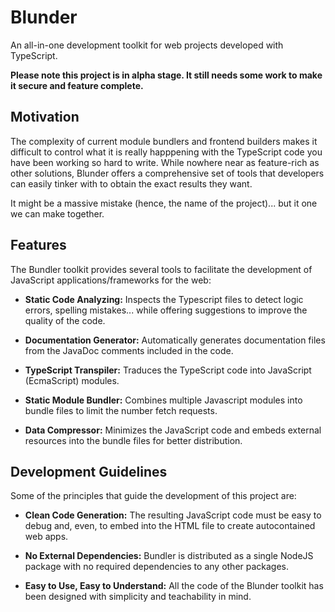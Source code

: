 # Blunder
An all-in-one development toolkit for web projects developed with TypeScript.

__Please note this project is in alpha stage. It still needs some work to make it secure and feature complete.__


## Motivation

The complexity of current module bundlers and frontend builders makes it difficult to control what it is really happpening with the TypeScript code you have been working so hard to write. While nowhere near as feature-rich as other solutions, Blunder offers a comprehensive set of tools that developers can easily tinker with to obtain the exact results they want.

It might be a massive mistake (hence, the name of the project)... but it one we can make together.


## Features

The Bundler toolkit provides several tools to facilitate the development of JavaScript applications/frameworks for the web:

 * __Static Code Analyzing:__ Inspects the Typescript files to detect logic errors, spelling mistakes... while offering suggestions to improve the quality of the code.
 
 * __Documentation Generator:__ Automatically generates documentation files from the JavaDoc comments included in the code.
 
 * __TypeScript Transpiler:__ Traduces the TypeScript code into JavaScript (EcmaScript) modules.
 
 * __Static Module Bundler:__ Combines multiple Javascript modules into bundle files to limit the number fetch requests.
 
 * __Data Compressor:__ Minimizes the JavaScript code and embeds external resources into the bundle files for better distribution.
 

## Development Guidelines

Some of the principles that guide the development of this project are:

 * __Clean Code Generation:__ The resulting JavaScript code must be easy to debug and, even, to embed into the HTML file to create autocontained web apps.

 * __No External Dependencies:__ Bundler is distributed as a single NodeJS package with no required dependencies to any other packages.

 * __Easy to Use, Easy to Understand:__ All the code of the Blunder toolkit has been designed with simplicity and teachability in mind.
 
 

